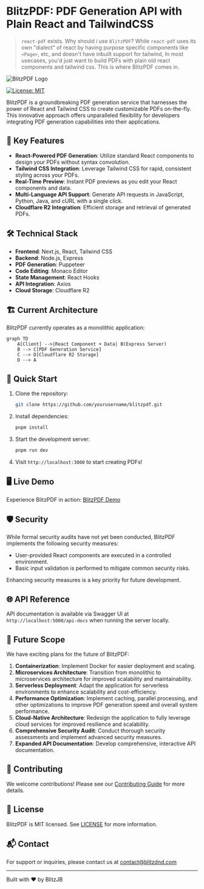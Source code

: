 # BlitzPDF: PDF Generation API with Plain React and TailwindCSS

> `react-pdf` exists. Why should i use `BlitzPDF`?
> While `react-pdf` uses its own "dialect" of react by having purpose specific components like `<Page>`, etc, and doesn't have inbuilt support for tailwind, In most usecases, you'd just want to build PDFs with plain old react components and tailwind css. This is where BlitzPDF comes in.

![BlitzPDF Logo](https://your-image-url.com/blitzpdf-logo.png)

[![License: MIT](https://img.shields.io/badge/License-MIT-yellow.svg?style=flat-square)](https://opensource.org/licenses/MIT)

BlitzPDF is a groundbreaking PDF generation service that harnesses the power of React and Tailwind CSS to create customizable PDFs on-the-fly. This innovative approach offers unparalleled flexibility for developers integrating PDF generation capabilities into their applications.

## 🚀 Key Features

- **React-Powered PDF Generation**: Utilize standard React components to design your PDFs without syntax convolution.
- **Tailwind CSS Integration**: Leverage Tailwind CSS for rapid, consistent styling across your PDFs.
- **Real-Time Preview**: Instant PDF previews as you edit your React components and data.
- **Multi-Language API Support**: Generate API requests in JavaScript, Python, Java, and cURL with a single click.
- **Cloudflare R2 Integration**: Efficient storage and retrieval of generated PDFs.

## 🛠 Technical Stack

- **Frontend**: Next.js, React, Tailwind CSS
- **Backend**: Node.js, Express
- **PDF Generation**: Puppeteer
- **Code Editing**: Monaco Editor
- **State Management**: React Hooks
- **API Integration**: Axios
- **Cloud Storage**: Cloudflare R2

## 🏗 Current Architecture

BlitzPDF currently operates as a monolithic application:

```mermaid
graph TD
    A[Client] -->|React Component + Data| B(Express Server)
    B --> C[PDF Generation Service]
    C --> D[Cloudflare R2 Storage]
    D --> A
```

## 🚀 Quick Start

1. Clone the repository:
   ```bash
   git clone https://github.com/yourusername/blitzpdf.git
   ```

2. Install dependencies:
   ```bash
   pnpm install
   ```

3. Start the development server:
   ```bash
   pnpm run dev
   ```

4. Visit `http://localhost:3000` to start creating PDFs!

## 🖥 Live Demo

Experience BlitzPDF in action: [BlitzPDF Demo](https://blitzpdf.blitzdnd.com)

## 🛡 Security

While formal security audits have not yet been conducted, BlitzPDF implements the following security measures:

- User-provided React components are executed in a controlled environment.
- Basic input validation is performed to mitigate common security risks.

Enhancing security measures is a key priority for future development.

## 🌐 API Reference

API documentation is available via Swagger UI at `http://localhost:5000/api-docs` when running the server locally.

## 🔮 Future Scope

We have exciting plans for the future of BlitzPDF:

1. **Containerization**: Implement Docker for easier deployment and scaling.
2. **Microservices Architecture**: Transition from monolithic to microservices architecture for improved scalability and maintainability.
3. **Serverless Deployment**: Adapt the application for serverless environments to enhance scalability and cost-efficiency.
4. **Performance Optimization**: Implement caching, parallel processing, and other optimizations to improve PDF generation speed and overall system performance.
5. **Cloud-Native Architecture**: Redesign the application to fully leverage cloud services for improved resilience and scalability.
6. **Comprehensive Security Audit**: Conduct thorough security assessments and implement advanced security measures.
7. **Expanded API Documentation**: Develop comprehensive, interactive API documentation.

## 🤝 Contributing

We welcome contributions! Please see our [Contributing Guide](CONTRIBUTING.md) for more details.

## 📜 License

BlitzPDF is MIT licensed. See [LICENSE](LICENSE) for more information.

## 📬 Contact

For support or inquiries, please contact us at contact@blitzdnd.com

---

Built with ❤️ by BlitzJB